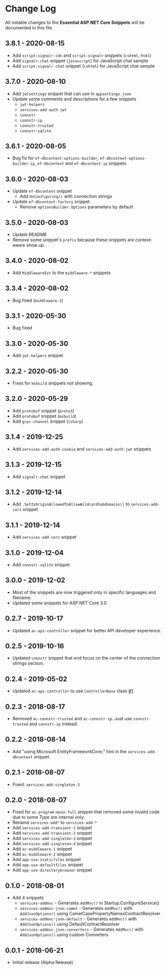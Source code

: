 # Change Log

All notable changes to the **Essential ASP.NET Core Snippets** will be documented in this file.

## 3.8.1 - 2020-08-15

* Add `script:signalr-cdn` and `script:signalr` snippets (`cshtml`, `html`)
* Add `signalr-chat` snippet (`javascript`) for JavaScript chat sample
* Add `script:signalr-chat` snippet (`cshtml`) for JavaScript chat sample

## 3.7.0 - 2020-08-10

* Add `jwtsettings` snippet that can use in `appsettings.json`
* Update some comments and descriptions for a few snippets
  * `jwt-helpers`
  * `services-add-auth-jwt`
  * `connstr`
  * `connstr-ip`
  * `connstr-trusted`
  * `connstr-sqlite`

## 3.6.1 - 2020-08-05

* Bug fix for `ef-dbcontext-options-builder`, `ef-dbcontext-options-builder-ip`, `ef-dbcontext` and `ef-dbcontext-ip` snippets

## 3.6.0 - 2020-08-03

* Update `ef-dbcontext` snippet
  * Add `OnConfiguring()` with connection strings
* Update `ef-dbcontext-factory` snippet
  * Remove `optionsBuilder.Options` parameters by default

## 3.5.0 - 2020-08-03

* Update README
* Remove some snippet's `prefix` because these snippets are context-aware show up.

## 3.4.0 - 2020-08-02

* Add `MiddlewareExt` to the `middleware-*` snippets

## 3.3.4 - 2020-08-02

* Bug fixed (`middleware-2`)

## 3.3.1 - 2020-05-30

* Bug fixed

## 3.3.0 - 2020-05-30

* Add `jwt-helpers` snippet

## 3.2.2 - 2020-05-30

* Fixes for `msbuild` snippets not showing.

## 3.2.0 - 2020-05-29

* Add `protobuf` snippet (`proto3`)
* Add `protobuf` snippet (`msbuild`)
* Add `grpc-channel` snippet (`csharp`)

## 3.1.4 - 2019-12-25

* Add `services-add-auth-cookie` and `services-add-auth-jwt` snippets

## 3.1.3 - 2019-12-15

* Add `signalr-chat` snippet

## 3.1.2 - 2019-12-14

* Add `.SetIsOriginAllowedToAllowWildcardSubdomains()` to `services-add-cors` snippet

## 3.1.1 - 2019-12-14

* Add `services-add-cors` snippet

## 3.1.0 - 2019-12-04

* Add `connstr-sqlite` snippet

## 3.0.0 - 2019-12-02

* Most of the snippets are now triggered only in specific languages and filename.
* Updated some snippets for ASP.NET Core 3.0

## 0.2.7 - 2019-10-17

* Updated `ac-api-controller` snippet for better API developer experience.

## 0.2.5 - 2019-10-16

* Updated `connstr` snippet that end focus on the center of the connection strings section.

## 0.2.4 - 2019-05-02

* Updated `ac-api-controller` to use `ControllerBase` class [#1](https://github.com/doggy8088/netcore-snippets/pull/1)

## 0.2.3 - 2018-08-17

* Removed `ac-connstr-trusted` and `ac-connstr-ip`.  Just use `connstr-trusted` and `connstr-ip` instead.

## 0.2.2 - 2018-08-14

* Add "using Microsoft.EntityFrameworkCore;" hint in the `services-add-dbcontext` snippet.

## 0.2.1 - 2018-08-07

* Fixed: `services-add-singleton-3`

## 0.2.0 - 2018-08-07

* Fixed for `ac-program-main-full` snippet that removed some invalid code due to some Type are internal only.
* Rename `services-add*` to `services-add-*`
* Add `services-add-transient-1` snippet
* Add `services-add-transient-2` snippet
* Add `services-add-singleton-3` snippet
* Add `services-add-singleton-4` snippet
* Add `ac-middleware-1` snippet
* Add `ac-middleware-2` snippet
* Add `app-use-staticfiles` snippet
* Add `app-use-defaultfiles` snippet
* Add `app-use-directorybrowser` snippet

## 0.1.0 - 2018-08-01

* Add 4 snippets
  * `services-addmvc` - Generates `AddMvc()` in Startup.ConfigureService()
  * `services-addmvc-json-camel` - Generates `AddMvc()` with `AddJsonOptions()` using CamelCasePropertyNamesContractResolver
  * `services-addmvc-json-default` - Generates `AddMvc()` with `AddJsonOptions()` using DefaultContractResolver
  * `services-addmvc-json-converters` - Generates `AddMvc()` with `AddJsonOptions()` using custom Converters

## 0.0.1 - 2018-06-21

* Initial release (Alpha Release)
